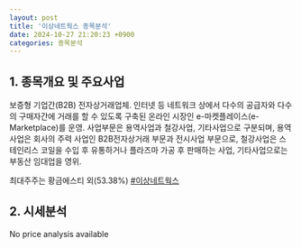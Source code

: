 ```yaml
---
layout: post
title: '이상네트웍스 종목분석'
date: 2024-10-27 21:20:23 +0900
categories: 종목분석
---
```


## 1. 종목개요 및 주요사업

보증형 기업간(B2B) 전자상거래업체. 인터넷 등 네트워크 상에서 다수의 공급자와 다수의 구매자간에 거래를 할 수 있도록 구축된 온라인 시장인 e-마켓플레이스(e-Marketplace)를 운영. 사업부문은 용역사업과 철강사업, 기타사업으로 구분되며, 용역사업은 회사의 주력 사업인 B2B전자상거래 부문과 전시사업 부문으로, 철강사업은 스테인리스 코일을 수입 후 유통하거나 플라즈마 가공 후 판매하는 사업, 기타사업으로는 부동산 임대업을 영위.

최대주주는 황금에스티 외(53.38%)
[#이상네트웍스](#)

## 2. 시세분석

No price analysis available
